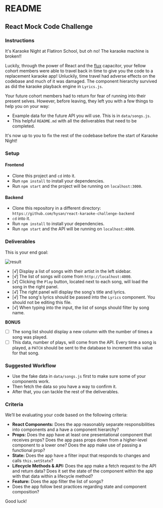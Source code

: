 README
======

## React Mock Code Challenge

### Instructions

It's Karaoke Night at Flatiron School, but oh no! The karaoke machine is broken!!

Luckily, through the power of React and the [flux](https://github.com/facebook/flux) capacitor, your fellow cohort members were able to travel back in time to give you the code to a replacement karaoke app! Unluckily, time travel had adverse effects on the codebase and much of it was damaged. The component hierarchy survived as did the karaoke playback engine in `Lyrics.js`.

Your future cohort members had to return for fear of running into their present selves. However, before leaving, they left you with a few things to help you on your way:

- Example data for the future API you will use. This is in `data/songs.js`.
- This helpful `README.md` with all the deliverables that need to be completed.

It's now up to you to fix the rest of the codebase before the start of Karaoke Night!

### Setup

#### Frontend

- Clone this project and `cd` into it.
- Run `npm install` to install your dependencies.
- Run `npm start` and the project will be running on `localhost:3000`.

#### Backend

- Clone this repository in a different directory: `https://github.com/hysan/react-karaoke-challenge-backend`
- `cd` into it.
- Run `npm install` to install your dependencies.
- Run `npm start` and the API will be running on `localhost:4000`.

### Deliverables

This is your end goal:

![result](react-karaoke-challenge.gif)

- [√] Display a list of songs with their artist in the left sidebar.
- [√] The list of songs will come from `http://localhost:4000`.
- [√] Clicking the `Play` button, located next to each song, will load the song in the right panel.
- [√] The right panel will display the song's title and lyrics.
- [√] The song's lyrics should be passed into the `Lyrics` component. You should not be editing this file.
- [√] When typing into the input, the list of songs should filter by song name.

**BONUS**

- [ ] The song list should display a new column with the number of times a song was played.
- [ ] This data, number of plays, will come from the API. Every time a song is played, a `PATCH` should be sent to the database to increment this value for that song.

### Suggested Workflow

- Use the fake data in `data/songs.js` first to make sure some of your components work.
- Then fetch the data so you have a way to confirm it.
- After that, you can tackle the rest of the deliverables.

### Criteria

We’ll be evaluating your code based on the following criteria:

- **React Components:** Does the app reasonably separate responsibilities into components and a have a component hierarchy?
- **Props:** Does the app have at least one presentational component that receives props? Does the app pass props down from a higher-level component to a lower one? Does the app make use of passing a functional prop?
- **State:** Does the app have a filter input that responds to changes and calls `this.setState`?
- **Lifecycle Methods & API:** Does the app make a fetch request to the API and return data? Does it set the state of the component within the app with that data within a lifecycle method?
- **Feature:** Does the app filter the list of songs?
- Does the app follow best practices regarding state and component composition?

Good luck!
